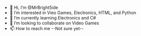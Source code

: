 - 👋 Hi, I’m @MrBright5ide
- 👀 I’m interested in Vieo Games, Electronics, HTML, and Python
- 🌱 I’m currently learning Electronics and C#
- 💞️ I’m looking to collaborate on Video Games
- 📫 How to reach me --Not sure yet--

<!---
MrBright5ide/MrBright5ide is a ✨ special ✨ repository because its `README.md` (this file) appears on your GitHub profile.
You can click the Preview link to take a look at your changes.
--->
